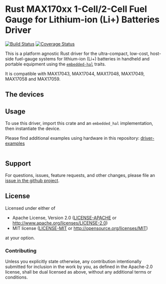 # Rust MAX170xx 1-Cell/2-Cell Fuel Gauge for Lithium-ion (Li+) Batteries Driver

<!-- TODO
[![crates.io](https://img.shields.io/crates/v/max170xx.svg)](https://crates.io/crates/max170xx)
[![Docs](https://docs.rs/max170xx/badge.svg)](https://docs.rs/max170xx)
-->
[![Build Status](https://travis-ci.com/eldruin/max170xx-rs.svg?branch=master)](https://travis-ci.com/eldruin/max170xx-rs)
[![Coverage Status](https://coveralls.io/repos/github/eldruin/max170xx-rs/badge.svg?branch=master)](https://coveralls.io/github/eldruin/max170xx-rs?branch=master)

This is a platform agnostic Rust driver for the ultra-compact, low-cost,
host-side fuel-gauge systems for lithium-ion (Li+) batteries in handheld
and portable equipment using the [`embedded-hal`] traits.

It is compatible with MAX17043, MAX17044, MAX17048, MAX17049, MAX17058 and MAX17059.

<!-- TODO
This driver allows you to:
-->
<!-- TODO
[Introductory blog post]()
-->

## The devices
<!-- TODO 
Datasheets: 
-->

## Usage

To use this driver, import this crate and an `embedded_hal` implementation,
then instantiate the device.

Please find additional examples using hardware in this repository: [driver-examples]

[driver-examples]: https://github.com/eldruin/driver-examples

```rust
```

## Support

For questions, issues, feature requests, and other changes, please file an
[issue in the github project](https://github.com/eldruin/max170xx-rs/issues).

## License

Licensed under either of

 * Apache License, Version 2.0 ([LICENSE-APACHE](LICENSE-APACHE) or
   http://www.apache.org/licenses/LICENSE-2.0)
 * MIT license ([LICENSE-MIT](LICENSE-MIT) or
   http://opensource.org/licenses/MIT)

at your option.

### Contributing

Unless you explicitly state otherwise, any contribution intentionally submitted
for inclusion in the work by you, as defined in the Apache-2.0 license, shall
be dual licensed as above, without any additional terms or conditions.

[`embedded-hal`]: https://github.com/rust-embedded/embedded-hal
